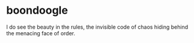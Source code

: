 # boondoogle
I do see the beauty in the rules, the invisible code of chaos hiding behind the menacing face of order.
